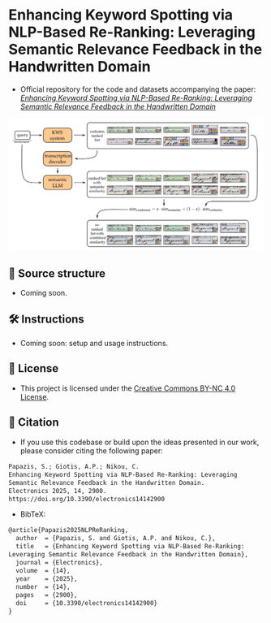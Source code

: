 # Enhancing Keyword Spotting via NLP-Based Re-Ranking: Leveraging Semantic Relevance Feedback in the Handwritten Domain

- Official repository for the code and datasets accompanying the paper:\
*[Enhancing Keyword Spotting via NLP-Based Re-Ranking: Leveraging Semantic Relevance Feedback in the Handwritten Domain](https://doi.org/10.3390/electronics14142900)*

![The proposed relevance feedback mechanism.](/relevance-feedback-mechanism.png "The proposed relevance feedback mechanism")

## 📁 Source structure
- Coming soon.

## 🛠️ Instructions
- Coming soon: setup and usage instructions.

## 📜 License
- This project is licensed under the [Creative Commons BY-NC 4.0 License](https://creativecommons.org/licenses/by-nc/4.0/).

## 📖 Citation

- If you use this codebase or build upon the ideas presented in our work, please consider citing the following paper:
```
Papazis, S.; Giotis, A.P.; Nikou, C.
Enhancing Keyword Spotting via NLP-Based Re-Ranking: Leveraging Semantic Relevance Feedback in the Handwritten Domain.
Electronics 2025, 14, 2900. https://doi.org/10.3390/electronics14142900
```

- BibTeX:
```
@article{Papazis2025NLPReRanking,
  author  = {Papazis, S. and Giotis, A.P. and Nikou, C.},
  title   = {Enhancing Keyword Spotting via NLP-Based Re-Ranking: Leveraging Semantic Relevance Feedback in the Handwritten Domain},
  journal = {Electronics},
  volume  = {14},
  year    = {2025},
  number  = {14},
  pages   = {2900},
  doi     = {10.3390/electronics14142900}
}
```
